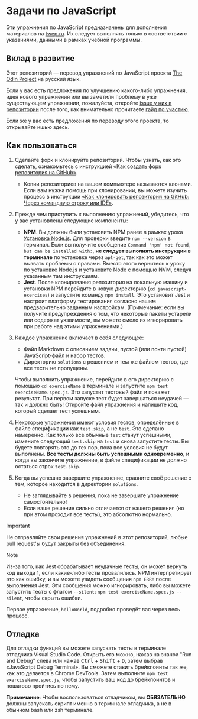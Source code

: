 # Задачи по JavaScript

Эти упражнения по JavaScript предназначены для дополнения материалов на [twep.ru](https://www.twep.ru/). Их следует выполнять только в соответствии с указаниями, данными в рамках учебной программы.

## Вклад в развитие

Этот репозиторий — перевод упражнений по JavaScript проекта [The Odin Project](https://github.com/TheOdinProject/javascript-exercises/) на русский язык.

Если у вас есть предложения по улучшению какого-либо упражнения, идея нового упражнения или вы заметили проблему в уже существующем упражнении, пожалуйста, откройте [issue у них в репозитории](https://github.com/TheOdinProject/javascript-exercises/) после того, как внимательно прочитаете [гайд по участию](https://github.com/TheOdinProject/javascript-exercises/blob/main/CONTRIBUTING.md).

Если же у вас есть предложения по переводу этого проекта, то открывайте ишью здесь.

## Как пользоваться

1. Сделайте форк и клонируйте репозиторий. Чтобы узнать, как это сделать, ознакомьтесь с инструкцией [«Как создать форк репозитория на GitHub»](https://doka.guide/recipes/github-new-fork/).

   - Копии репозиториев на вашем компьютере называются клонами. Если вам нужна помощь при клонировании, вы можете изучить процесс в инструкции [«Как клонировать репозиторий на GitHub: Через командную строку или IDE»](https://thecode.media/git-clone/).

2. Прежде чем приступить к выполнению упражнений, убедитесь, что у вас установлены следующие компоненты:

   - **NPM**. Вы должны были установить NPM ранее в рамках урока [Установка Node.js](https://www.twep.ru/js/js-basics/installing-node-js/). Для проверки введите `npm --version` в терминал. Если вы получите сообщение `Command 'npm' not found, but can be installed with:`, **не следует выполнять инструкции в терминале** по установке через `apt-get`, так как это может вызвать проблемы с правами. Вместо этого вернитесь к уроку по установке Node.js и установите Node с помощью NVM, следуя указанным там инструкциям.
   - **Jest**. После клонирования репозитория на локальную машину и установки NPM перейдите в новую директорию (`cd javascript-exercises`) и запустите команду `npm install`. Это установит Jest и настроит платформу тестирования согласно нашим предварительно заданным настройкам. (Примечание: если вы получите предупреждения о том, что некоторые пакеты устарели или содержат уязвимости, вы можете смело их игнорировать при работе над этими упражнениями.)

3. Каждое упражнение включает в себя следующее:

   - Файл Markdown с описанием задачи, пустой (или почти пустой) JavaScript-файл и набор тестов.
   - Директорию `solutions` с решением и тем же файлом тестов, где все тесты не пропущены.

   Чтобы выполнить упражнение, перейдите в его директорию с помощью `cd exerciseName` в терминале и запустите `npm test exerciseName.spec.js`. Это запустит тестовый файл и покажет результат. При первом запуске тест будет завершаться неудачей — так и должно быть! Откройте файл упражнения и напишите код, который сделает тест успешным.

4. Некоторые упражнения имеют условия тестов, определённые в файле спецификации как `test.skip`, а не `test`. Это сделано намеренно. Как только все обычные `test` станут успешными, измените следующий `test.skip` на `test` и снова запустите тесты. Вы будете повторять это до тех пор, пока все условия не будут выполнены. **Все тесты должны быть успешными одновременно**, и когда вы закончите упражнение, в файле спецификации не должно остаться строк `test.skip`.

5. Когда вы успешно завершите упражнение, сравните своё решение с тем, которое находится в директории `solutions`.
   - Не заглядывайте в решения, пока не завершите упражнение самостоятельно!
   - Если ваше решение сильно отличается от нашего решения (но при этом проходит все тесты), это абсолютно нормально.

> [!IMPORTANT]  
> Не отправляйте свои решения упражнений в этот репозиторий, любые pull request'ы будут закрыты без объединения.

> [!NOTE]  
> Из-за того, как Jest обрабатывает неудачные тесты, он может вернуть код выхода 1, если какие-либо тесты провалились. NPM интерпретирует это как ошибку, и вы можете увидеть сообщения `npm ERR!` после выполнения Jest. Эти сообщения можно игнорировать, либо вы можете запустить тесты с флагом `--silent`: `npm test exerciseName.spec.js --silent`, чтобы скрыть ошибки.

Первое упражнение, `helloWorld`, подробно проведёт вас через весь процесс.

## Отладка

Для отладки функций вы можете запускать тесты в терминале отладчика Visual Studio Code. Открыть его можно, нажав на значок "Run and Debug" слева или нажав <kbd>Ctrl</kbd> + <kbd>Shift</kbd> + <kbd>D</kbd>, затем выбрав «JavaScript Debug Terminal». Вы сможете ставить брейкпоинты так же, как это делается в Chrome DevTools. Затем выполните `npm test exerciseName.spec.js`, чтобы запустить ваш код до брейкпоинтов и пошагово пройтись по нему.

**Примечание**: Чтобы воспользоваться отладчиком, вы **ОБЯЗАТЕЛЬНО** должны запускать скрипт именно в терминале отладчика, а не в обычном bash или zsh терминале.

